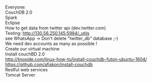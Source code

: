 
Everyone: </br>
CouchDB 2.0 </br>
Spark </br>
Eclipse </br>
How to get data from twitter api (dev.twitter.com) </br>
    Testing: http://130.56.250.145:5984/_utils </br>
    see WhatsApp -> Don't delete "twitter_db" database ;-) </br>
    We need dev accounts as many as possible ! </br>
Create our virtual machine </br>
Install couchBD 2.0<br>
    http://linoxide.com/linux-how-to/install-couchdb-futon-ubuntu-1604/ </br>
    https://github.com/afiskon/install-couchdb </br>
Restful web services <br>
Tomcat Server 

